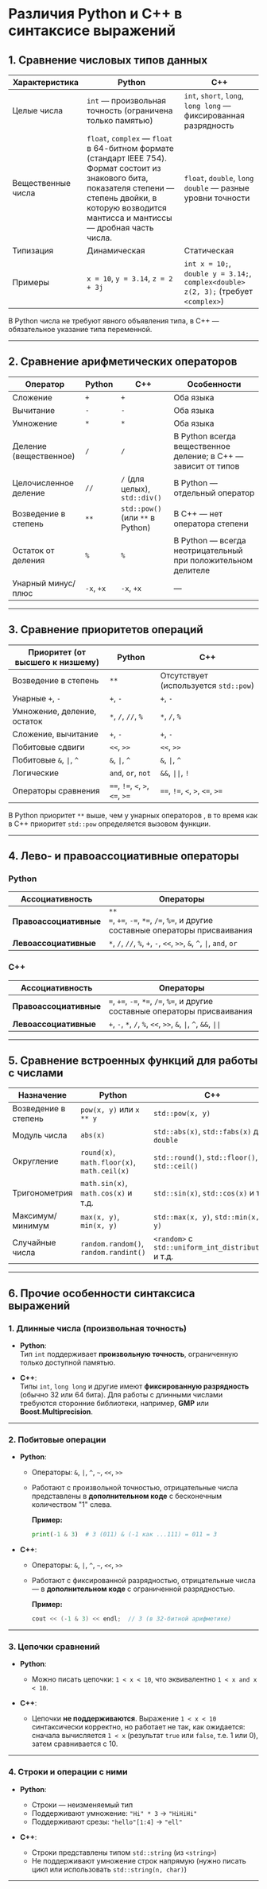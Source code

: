 # **Различия Python и C++ в синтаксисе выражений**

## 1. **Сравнение числовых типов данных**

| Характеристика | Python | C++ |
|----------------|--------|-----|
| Целые числа | `int` — произвольная точность (ограничена только памятью) | `int`, `short`, `long`, `long long` — фиксированная разрядность |
| Вещественные числа | `float`, `complex` — `float` в 64-битном формате (стандарт IEEE 754). Формат состоит из знакового бита, показателя степени —  степень двойки, в которую возводится мантисса и мантиссы — дробная часть числа. | `float`, `double`, `long double` — разные уровни точности |
| Типизация | Динамическая | Статическая |
| Примеры | `x = 10`, `y = 3.14`, `z = 2 + 3j` | `int x = 10;`, `double y = 3.14;`, `complex<double> z(2, 3);` (требует `<complex>`) |

 В Python числа не требуют явного объявления типа, в C++ — обязательное указание типа переменной.

---

## 2. **Сравнение арифметических операторов**

| Оператор | Python | C++ | Особенности |
|----------|--------|-----|-------------|
| Сложение | `+` | `+` | Оба языка |
| Вычитание | `-` | `-` | Оба языка |
| Умножение | `*` | `*` | Оба языка |
| Деление (вещественное) | `/` | `/` | В Python всегда вещественное деление; в C++ — зависит от типов |
| Целочисленное деление | `//` | `/` (для целых), `std::div()` | В Python — отдельный оператор |
| Возведение в степень | `**` | `std::pow()` (или `**` в Python) | В C++ — нет оператора степени |
| Остаток от деления | `%` | `%` | В Python — всегда неотрицательный при положительном делителе |
| Унарный минус/плюс | `-x`, `+x` | `-x`, `+x` | — |

---

## 3. **Сравнение приоритетов операций**

| Приоритет (от высшего к низшему) | Python | C++ |
|----------------------------------|--------|-----|
| Возведение в степень | `**` | Отсутствует (используется `std::pow`) |
| Унарные `+`, `-` | `+`, `-` | `+`, `-` |
| Умножение, деление, остаток | `*`, `/`, `//`, `%` | `*`, `/`, `%` |
| Сложение, вычитание | `+`, `-` | `+`, `-` |
| Побитовые сдвиги | `<<`, `>>` | `<<`, `>>` |
| Побитовые `&`, `\|`, `^` | `&`, `\|`, `^` | `&`, `\|`, `^` |
| Логические | `and`, `or`, `not` | `&&`, `\|\|`, `!` |
| Операторы сравнения | `==`, `!=`, `<`, `>`, `<=`, `>=` | `==`, `!=`, `<`, `>`, `<=`, `>=` |

 В Python приоритет `**` выше, чем у унарных операторов , в то время как в C++ приоритет `std::pow` определяется вызовом функции.

---

## 4. **Лево- и правоассоциативные операторы**


### **Python**

| Ассоциативность | Операторы |
|------------------|-----------|
| **Правоассоциативные** |        `**` <br>  `=`, `+=`, `-=`, `*=`, `/=`, `%=`, и другие составные операторы присваивания|
| **Левоассоциативные** |    `*`, `/`, `//`, `%`, `+`, `-`, `<<`, `>>`, `&`, `^`, `\|`, `and`, `or` |



### **C++**

| Ассоциативность | Операторы |
|------------------|-----------|
| **Правоассоциативные** | `=`, `+=`, `-=`, `*=`, `/=`, `%=`, и другие составные операторы присваивания
| **Левоассоциативные** | `+`, `-`, `*`, `/`, `%`, `<<`, `>>`, `&`, `\|`, `^`, `&&`, `\|\|`|

---

## 5. **Сравнение встроенных функций для работы с числами**

| Назначение | Python | C++ |
|------------|--------|-----|
| Возведение в степень | `pow(x, y)` или `x ** y` | `std::pow(x, y)` |
| Модуль числа | `abs(x)` | `std::abs(x)`, `std::fabs(x)` для `double` |
| Округление | `round(x)`, `math.floor(x)`, `math.ceil(x)` | `std::round()`, `std::floor()`, `std::ceil()` |
| Тригонометрия | `math.sin(x)`, `math.cos(x)` и т.д. | `std::sin(x)`, `std::cos(x)` и т.д. |
| Максимум/минимум | `max(x, y)`, `min(x, y)` | `std::max(x, y)`, `std::min(x, y)` |
| Случайные числа | `random.random()`, `random.randint()` | `<random>` с `std::uniform_int_distribution` и т.д. |

---

## 6. **Прочие особенности синтаксиса выражений**

### **1. Длинные числа (произвольная точность)**

- **Python**:  
  Тип `int` поддерживает **произвольную точность**, ограниченную только доступной памятью. 

- **C++**:  
  Типы `int`, `long long` и другие имеют **фиксированную разрядность** (обычно 32 или 64 бита). Для работы с длинными числами требуются сторонние библиотеки, например, **GMP** или **Boost.Multiprecision**.


---

### **2. Побитовые операции**

- **Python**:
  - Операторы: `&`, `|`, `^`, `~`, `<<`, `>>`
  - Работают с произвольной точностью, отрицательные числа представлены в **дополнительном коде** с бесконечным количеством "1" слева.

    **Пример:**
    ```python
    print(-1 & 3)  # 3 (011) & (-1 как ...111) = 011 = 3
    ```

- **C++**:
  - Операторы: `&`, `|`, `^`, `~`, `<<`, `>>`
  - Работают с фиксированной разрядностью, отрицательные числа — в **дополнительном коде** с ограниченной разрядностью.

    **Пример:**
    ```cpp
    cout << (-1 & 3) << endl;  // 3 (в 32-битной арифметике)
    ```

---

### **3. Цепочки сравнений**

- **Python**:
  - Можно писать цепочки: `1 < x < 10`, что эквивалентно `1 < x and x < 10`.

- **C++**:
  - Цепочки **не поддерживаются**. Выражение `1 < x < 10` синтаксически корректно, но работает не так, как ожидается: сначала вычисляется `1 < x` (результат `true` или `false`, т.е. 1 или 0), затем сравнивается с 10.
---

### **4. Строки и операции с ними**

- **Python**:
  - Строки — неизменяемый тип
  - Поддерживают умножение: `"Hi" * 3` → `"HiHiHi"`
  - Поддерживают срезы: `"hello"[1:4]` → `"ell"`

- **C++**:
  - Строки представлены типом `std::string` (из `<string>`)
  - Не поддерживают умножение строк напрямую (нужно писать цикл или использовать `std::string(n, char)`)

---
